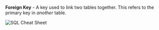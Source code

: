 
**Foreign Key** - A key used to link two tables together. This refers to the primary key in _another_ table.







![SQL Cheat Sheet](https://cdn.sqltutorial.org/wp-content/uploads/2016/04/SQL-Cheet-Sheet-1.png)